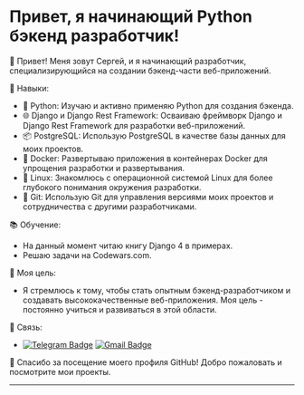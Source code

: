# Привет, я начинающий Python бэкенд разработчик!

👋 Привет! Меня зовут Сергей, и я начинающий разработчик, специализирующийся на создании бэкенд-части веб-приложений.

🚀 Навыки:
- 🐍 Python: Изучаю и активно применяю Python для создания бэкенда.
- 🌐 Django и Django Rest Framework: Осваиваю фреймворк Django и Django Rest Framework для разработки веб-приложений.
- 📦 PostgreSQL: Использую PostgreSQL в качестве базы данных для моих проектов.
- 🐳 Docker: Развертываю приложения в контейнерах Docker для упрощения разработки и развертывания.
- 🐧 Linux: Знакомлюсь с операционной системой Linux для более глубокого понимания окружения разработки.
- 📜 Git: Использую Git для управления версиями моих проектов и сотрудничества с другими разработчиками.

📚 Обучение:
- На данный момент читаю книгу Django 4 в примерах.
- Решаю задачи на Codewars.com.

🌱 Моя цель:
- Я стремлюсь к тому, чтобы стать опытным бэкенд-разработчиком и создавать высококачественные веб-приложения. Моя цель - постоянно учиться и развиваться в этой области.

💬 Связь:
- [![Telegram Badge](https://img.shields.io/badge/-pelkoa_glitch-blue?style=flat&logo=Telegram&logoColor=white)](https://t.me/pelkoa_glitch) [![Gmail Badge](https://img.shields.io/badge/-Gmail-red?style=flat&logo=Gmail&logoColor=white)](hvngmvnvibe@gmail.com)

🌟 Спасибо за посещение моего профиля GitHub! Добро пожаловать и посмотрите мои проекты.

---
